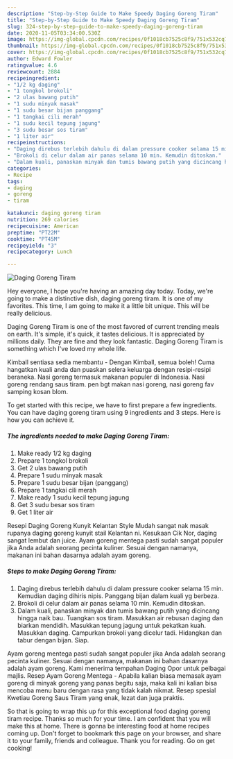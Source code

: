 ```yaml
---
description: "Step-by-Step Guide to Make Speedy Daging Goreng Tiram"
title: "Step-by-Step Guide to Make Speedy Daging Goreng Tiram"
slug: 324-step-by-step-guide-to-make-speedy-daging-goreng-tiram
date: 2020-11-05T03:34:00.530Z
image: https://img-global.cpcdn.com/recipes/0f1018cb7525c8f9/751x532cq70/daging-goreng-tiram-resipi-foto-utama.jpg
thumbnail: https://img-global.cpcdn.com/recipes/0f1018cb7525c8f9/751x532cq70/daging-goreng-tiram-resipi-foto-utama.jpg
cover: https://img-global.cpcdn.com/recipes/0f1018cb7525c8f9/751x532cq70/daging-goreng-tiram-resipi-foto-utama.jpg
author: Edward Fowler
ratingvalue: 4.6
reviewcount: 2884
recipeingredient:
- "1/2 kg daging"
- "1 tongkol brokoli"
- "2 ulas bawang putih"
- "1 sudu minyak masak"
- "1 sudu besar bijan panggang"
- "1 tangkai cili merah"
- "1 sudu kecil tepung jagung"
- "3 sudu besar sos tiram"
- "1 liter air"
recipeinstructions:
- "Daging direbus terlebih dahulu di dalam pressure cooker selama 15 min. Kemudian daging dihiris nipis. Panggang bijan dalam kuali yg berbeza."
- "Brokoli di celur dalam air panas selama 10 min. Kemudin ditoskan."
- "Dalam kuali, panaskan minyak dan tumis bawang putih yang dicincang hingga naik bau. Tuangkan sos tiram. Masukkan air rebusan daging dan biarkan mendidih. Masukkan tepung jagung untuk pekatkan kuah. Masukkan daging. Campurkan brokoli yang dicelur tadi. Hidangkan dan tabur dengan bijan. Siap."
categories:
- Recipe
tags:
- daging
- goreng
- tiram

katakunci: daging goreng tiram 
nutrition: 269 calories
recipecuisine: American
preptime: "PT22M"
cooktime: "PT45M"
recipeyield: "3"
recipecategory: Lunch

---
```



![Daging Goreng Tiram](https://img-global.cpcdn.com/recipes/0f1018cb7525c8f9/751x532cq70/daging-goreng-tiram-resipi-foto-utama.jpg)

Hey everyone, I hope you're having an amazing day today. Today, we're going to make a distinctive dish, daging goreng tiram. It is one of my favorites. This time, I am going to make it a little bit unique. This will be really delicious.

Daging Goreng Tiram is one of the most favored of current trending meals on earth. It's simple, it's quick, it tastes delicious. It is appreciated by millions daily. They are fine and they look fantastic. Daging Goreng Tiram is something which I've loved my whole life.

Kimball sentiasa sedia membantu - Dengan Kimball, semua boleh! Cuma hangatkan kuali anda dan puaskan selera keluarga dengan resipi-resipi beraneka. Nasi goreng termasuk makanan populer di Indonesia. Nasi goreng rendang saus tiram. pen bgt makan nasi goreng, nasi goreng fav samping kosan blom.


To get started with this recipe, we have to first prepare a few ingredients. You can have daging goreng tiram using 9 ingredients and 3 steps. Here is how you can achieve it.

<!--inarticleads1-->

##### The ingredients needed to make Daging Goreng Tiram:

1. Make ready 1/2 kg daging
1. Prepare 1 tongkol brokoli
1. Get 2 ulas bawang putih
1. Prepare 1 sudu minyak masak
1. Prepare 1 sudu besar bijan (panggang)
1. Prepare 1 tangkai cili merah
1. Make ready 1 sudu kecil tepung jagung
1. Get 3 sudu besar sos tiram
1. Get 1 liter air


Resepi Daging Goreng Kunyit Kelantan Style Mudah sangat nak masak rupanya daging goreng kunyit stail Kelantan ni. Kesukaan Cik Nor, daging sangat lembut dan juice. Ayam goreng mentega pasti sudah sangat populer jika Anda adalah seorang pecinta kuliner. Sesuai dengan namanya, makanan ini bahan dasarnya adalah ayam goreng. 

<!--inarticleads2-->

##### Steps to make Daging Goreng Tiram:

1. Daging direbus terlebih dahulu di dalam pressure cooker selama 15 min. Kemudian daging dihiris nipis. Panggang bijan dalam kuali yg berbeza.
1. Brokoli di celur dalam air panas selama 10 min. Kemudin ditoskan.
1. Dalam kuali, panaskan minyak dan tumis bawang putih yang dicincang hingga naik bau. Tuangkan sos tiram. Masukkan air rebusan daging dan biarkan mendidih. Masukkan tepung jagung untuk pekatkan kuah. Masukkan daging. Campurkan brokoli yang dicelur tadi. Hidangkan dan tabur dengan bijan. Siap.


Ayam goreng mentega pasti sudah sangat populer jika Anda adalah seorang pecinta kuliner. Sesuai dengan namanya, makanan ini bahan dasarnya adalah ayam goreng. Kami menerima tempahan Daging Opor untuk pelbagai majlis. Resep Ayam Goreng Mentega - Apabila kalian biasa memasak ayam goreng di minyak goreng yang panas begitu saja, maka kali ini kalian bisa mencoba menu baru dengan rasa yang tidak kalah nikmat. Resep spesial Kwetiau Goreng Saus Tiram yang enak, lezat dan juga praktis. 

So that is going to wrap this up for this exceptional food daging goreng tiram recipe. Thanks so much for your time. I am confident that you will make this at home. There is gonna be interesting food at home recipes coming up. Don't forget to bookmark this page on your browser, and share it to your family, friends and colleague. Thank you for reading. Go on get cooking!
